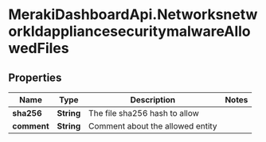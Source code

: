 # MerakiDashboardApi.NetworksnetworkIdappliancesecuritymalwareAllowedFiles

## Properties
Name | Type | Description | Notes
------------ | ------------- | ------------- | -------------
**sha256** | **String** | The file sha256 hash to allow | 
**comment** | **String** | Comment about the allowed entity | 
